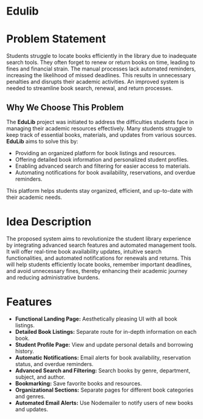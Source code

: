 # Edulib
# Problem Statement
Students struggle to locate books efficiently in the library due to inadequate search tools. They often forget to renew or return books on time, leading to fines and financial strain. The manual processes lack automated reminders, increasing the likelihood of missed deadlines. This results in unnecessary penalties and disrupts their academic activities. An improved system is needed to streamline book search, renewal, and return processes.



## Why We Choose This Problem

The **EduLib** project was initiated to address the difficulties students face in managing their academic resources effectively. Many students struggle to keep track of essential books, materials, and updates from various sources. **EduLib** aims to solve this by:

- Providing an organized platform for book listings and resources.
- Offering detailed book information and personalized student profiles.
- Enabling advanced search and filtering for easier access to materials.
- Automating notifications for book availability, reservations, and overdue reminders.

This platform helps students stay organized, efficient, and up-to-date with their academic needs.



# Idea Description
The proposed system aims to revolutionize the student library experience by integrating advanced search features and automated management tools. It will offer real-time book availability updates, intuitive search functionalities, and automated notifications for renewals and returns. This will help students efficiently locate books, remember important deadlines, and avoid unnecessary fines, thereby enhancing their academic journey and reducing administrative burdens.

# Features

- **Functional Landing Page:** Aesthetically pleasing UI with all book listings.
- **Detailed Book Listings:** Separate route for in-depth information on each book.
- **Student Profile Page:** View and update personal details and borrowing history.
- **Automatic Notifications:** Email alerts for book availability, reservation status, and overdue reminders.
- **Advanced Search and Filtering:** Search books by genre, department, subject, and author.
- **Bookmarking:** Save favorite books and resources.
- **Organizational Sections:** Separate pages for different book categories and genres.
- **Automated Email Alerts:** Use Nodemailer to notify users of new books and updates.

